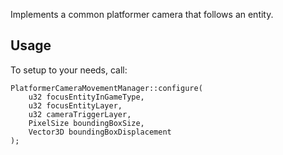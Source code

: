Implements a common platformer camera that follows an entity.

Usage
-----

To setup to your needs, call:

	PlatformerCameraMovementManager::configure(
		u32 focusEntityInGameType,
		u32 focusEntityLayer,
		u32 cameraTriggerLayer,
		PixelSize boundingBoxSize,
		Vector3D boundingBoxDisplacement
	);

